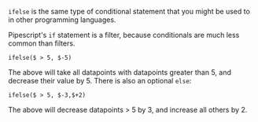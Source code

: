 `ifelse` is the same type of conditional statement that you might be used to in other programming languages.

Pipescript's `if` statement is a filter, because conditionals are much less common than filters.

```
ifelse($ > 5, $-5)
```

The above will take all datapoints with datapoints greater than 5, and decrease their value by 5. There is also an optional `else`:

```
ifelse($ > 5, $-3,$+2)
```

The above will decrease datapoints > 5 by 3, and increase all others by 2.
